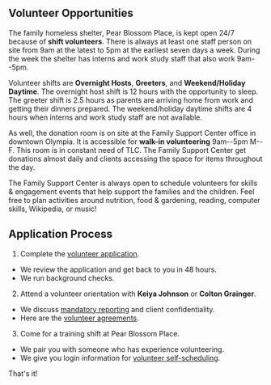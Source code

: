 ## Volunteer Opportunities

The family homeless shelter, Pear Blossom Place, is kept open 24/7 because of **shift volunteers**. There is always at least one staff person on site from 9am at the latest to 5pm at the earliest seven days a week. During the week the shelter has interns and work study staff that also work 9am--5pm.

Volunteer shifts are **Overnight Hosts**, **Greeters**, and **Weekend/Holiday Daytime**. The overnight host shift is 12 hours with the opportunity to sleep. The greeter shift is 2.5 hours as parents are arriving home from work and getting their dinners prepared. The weekend/holiday daytime shifts are 4 hours when interns and work study staff are not available.

As well, the donation room is on site at the Family Support Center office in downtown Olympia. It is accessible for **walk-in volunteering** 9am--5pm M--F. This room is in constant need of TLC. The Family Support Center get donations almost daily and clients accessing the space for items throughout the day. 

The Family Support Center is always open to schedule volunteers for skills & engagement events that help support the families and the children. Feel free to plan activities around nutrition, food & gardening, reading, computer skills, Wikipedia, or music! 

## Application Process

1. Complete the [volunteer application](https://www.volgistics.com/ex/portal.dll/ap?ap=1953929563).
  * We review the application and get back to you in 48 hours.
  * We run background checks.
2. Attend a volunteer orientation with **Keiya Johnson** or **Colton Grainger**.
  * We discuss [mandatory reporting](https://prezi.com/piml7bn_b0au/mandatory-reporter-presentation/) and client confidentiality.
  * Here are the [volunteer agreements](https://coltongrainger.github.io/fscss-volunteers/enroll.html).
3. Come for a training shift at Pear Blossom Place.
  * We pair you with someone who has experience volunteering.
  * We give you login information for [volunteer self-scheduling](https://www.volgistics.com/ex/portal.dll/?from=189830).

That's it!

